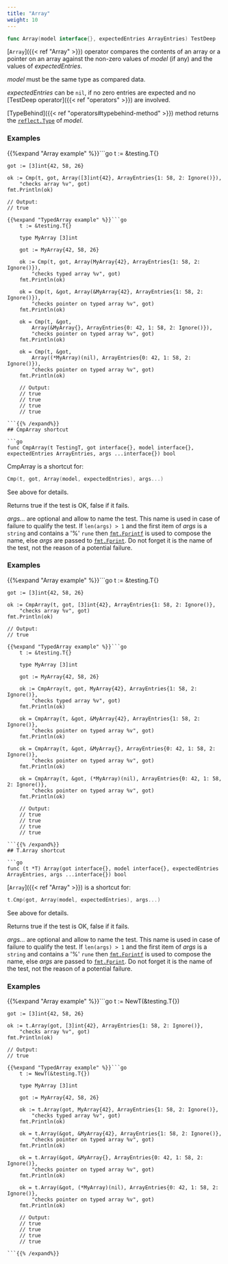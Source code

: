 ```yaml
---
title: "Array"
weight: 10
---
```


```go
func Array(model interface{}, expectedEntries ArrayEntries) TestDeep
```

[`Array`]({{< ref "Array" >}}) operator compares the contents of an array or a pointer on an
array against the non-zero values of *model* (if any) and the
values of *expectedEntries*.

*model* must be the same type as compared data.

*expectedEntries* can be `nil`, if no zero entries are expected and
no [TestDeep operator]({{< ref "operators" >}}) are involved.

[TypeBehind]({{< ref "operators#typebehind-method" >}}) method returns the [`reflect.Type`](https://golang.org/pkg/reflect/#Type) of *model*.


### Examples

{{%expand "Array example" %}}```go
	t := &testing.T{}

	got := [3]int{42, 58, 26}

	ok := Cmp(t, got, Array([3]int{42}, ArrayEntries{1: 58, 2: Ignore()}),
		"checks array %v", got)
	fmt.Println(ok)

	// Output:
	// true

```{{% /expand%}}
{{%expand "TypedArray example" %}}```go
	t := &testing.T{}

	type MyArray [3]int

	got := MyArray{42, 58, 26}

	ok := Cmp(t, got, Array(MyArray{42}, ArrayEntries{1: 58, 2: Ignore()}),
		"checks typed array %v", got)
	fmt.Println(ok)

	ok = Cmp(t, &got, Array(&MyArray{42}, ArrayEntries{1: 58, 2: Ignore()}),
		"checks pointer on typed array %v", got)
	fmt.Println(ok)

	ok = Cmp(t, &got,
		Array(&MyArray{}, ArrayEntries{0: 42, 1: 58, 2: Ignore()}),
		"checks pointer on typed array %v", got)
	fmt.Println(ok)

	ok = Cmp(t, &got,
		Array((*MyArray)(nil), ArrayEntries{0: 42, 1: 58, 2: Ignore()}),
		"checks pointer on typed array %v", got)
	fmt.Println(ok)

	// Output:
	// true
	// true
	// true
	// true

```{{% /expand%}}
## CmpArray shortcut

```go
func CmpArray(t TestingT, got interface{}, model interface{}, expectedEntries ArrayEntries, args ...interface{}) bool
```

CmpArray is a shortcut for:

```go
Cmp(t, got, Array(model, expectedEntries), args...)
```

See above for details.

Returns true if the test is OK, false if it fails.

*args...* are optional and allow to name the test. This name is
used in case of failure to qualify the test. If `len(args) > 1` and
the first item of *args* is a `string` and contains a '%' `rune` then
[`fmt.Fprintf`](https://golang.org/pkg/fmt/#Fprintf) is used to compose the name, else *args* are passed to
[`fmt.Fprint`](https://golang.org/pkg/fmt/#Fprint). Do not forget it is the name of the test, not the
reason of a potential failure.


### Examples

{{%expand "Array example" %}}```go
	t := &testing.T{}

	got := [3]int{42, 58, 26}

	ok := CmpArray(t, got, [3]int{42}, ArrayEntries{1: 58, 2: Ignore()},
		"checks array %v", got)
	fmt.Println(ok)

	// Output:
	// true

```{{% /expand%}}
{{%expand "TypedArray example" %}}```go
	t := &testing.T{}

	type MyArray [3]int

	got := MyArray{42, 58, 26}

	ok := CmpArray(t, got, MyArray{42}, ArrayEntries{1: 58, 2: Ignore()},
		"checks typed array %v", got)
	fmt.Println(ok)

	ok = CmpArray(t, &got, &MyArray{42}, ArrayEntries{1: 58, 2: Ignore()},
		"checks pointer on typed array %v", got)
	fmt.Println(ok)

	ok = CmpArray(t, &got, &MyArray{}, ArrayEntries{0: 42, 1: 58, 2: Ignore()},
		"checks pointer on typed array %v", got)
	fmt.Println(ok)

	ok = CmpArray(t, &got, (*MyArray)(nil), ArrayEntries{0: 42, 1: 58, 2: Ignore()},
		"checks pointer on typed array %v", got)
	fmt.Println(ok)

	// Output:
	// true
	// true
	// true
	// true

```{{% /expand%}}
## T.Array shortcut

```go
func (t *T) Array(got interface{}, model interface{}, expectedEntries ArrayEntries, args ...interface{}) bool
```

[`Array`]({{< ref "Array" >}}) is a shortcut for:

```go
t.Cmp(got, Array(model, expectedEntries), args...)
```

See above for details.

Returns true if the test is OK, false if it fails.

*args...* are optional and allow to name the test. This name is
used in case of failure to qualify the test. If `len(args) > 1` and
the first item of *args* is a `string` and contains a '%' `rune` then
[`fmt.Fprintf`](https://golang.org/pkg/fmt/#Fprintf) is used to compose the name, else *args* are passed to
[`fmt.Fprint`](https://golang.org/pkg/fmt/#Fprint). Do not forget it is the name of the test, not the
reason of a potential failure.


### Examples

{{%expand "Array example" %}}```go
	t := NewT(&testing.T{})

	got := [3]int{42, 58, 26}

	ok := t.Array(got, [3]int{42}, ArrayEntries{1: 58, 2: Ignore()},
		"checks array %v", got)
	fmt.Println(ok)

	// Output:
	// true

```{{% /expand%}}
{{%expand "TypedArray example" %}}```go
	t := NewT(&testing.T{})

	type MyArray [3]int

	got := MyArray{42, 58, 26}

	ok := t.Array(got, MyArray{42}, ArrayEntries{1: 58, 2: Ignore()},
		"checks typed array %v", got)
	fmt.Println(ok)

	ok = t.Array(&got, &MyArray{42}, ArrayEntries{1: 58, 2: Ignore()},
		"checks pointer on typed array %v", got)
	fmt.Println(ok)

	ok = t.Array(&got, &MyArray{}, ArrayEntries{0: 42, 1: 58, 2: Ignore()},
		"checks pointer on typed array %v", got)
	fmt.Println(ok)

	ok = t.Array(&got, (*MyArray)(nil), ArrayEntries{0: 42, 1: 58, 2: Ignore()},
		"checks pointer on typed array %v", got)
	fmt.Println(ok)

	// Output:
	// true
	// true
	// true
	// true

```{{% /expand%}}
